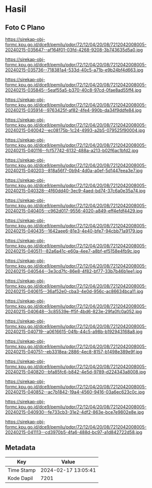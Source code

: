 # Hasil

## Foto C Plano

https://sirekap-obj-formc.kpu.go.id/dce9/pemilu/pdpr/72/12/04/20/08/7212042008005-20240215-035647--af164f01-03fd-4268-9208-3b743635d5a0.jpg

https://sirekap-obj-formc.kpu.go.id/dce9/pemilu/pdpr/72/12/04/20/08/7212042008005-20240215-035736--718381a4-533d-40c5-a71b-e9b24bf4d663.jpg

https://sirekap-obj-formc.kpu.go.id/dce9/pemilu/pdpr/72/12/04/20/08/7212042008005-20240215-035845--5eaf55a5-b370-40c8-97cd-0fae8ad55ff4.jpg

https://sirekap-obj-formc.kpu.go.id/dce9/pemilu/pdpr/72/12/04/20/08/7212042008005-20240215-035914--9763425f-af82-4fe4-990b-da34f9ddfe84.jpg

https://sirekap-obj-formc.kpu.go.id/dce9/pemilu/pdpr/72/12/04/20/08/7212042008005-20240215-040042--ec08175b-1c24-4993-a2b5-079525f90004.jpg

https://sirekap-obj-formc.kpu.go.id/dce9/pemilu/pdpr/72/12/04/20/08/7212042008005-20240215-040116--fcf57742-6132-488a-a213-b02f6ac1bfd2.jpg

https://sirekap-obj-formc.kpu.go.id/dce9/pemilu/pdpr/72/12/04/20/08/7212042008005-20240215-040203--818a56f7-0b94-4d0a-a0ef-5d1447eea3e7.jpg

https://sirekap-obj-formc.kpu.go.id/dce9/pemilu/pdpr/72/12/04/20/08/7212042008005-20240215-040328--4f60dd40-3ec9-4aed-bd74-37c6a0e35a74.jpg

https://sirekap-obj-formc.kpu.go.id/dce9/pemilu/pdpr/72/12/04/20/08/7212042008005-20240215-040405--c962d017-9556-4020-a849-eff4efdf4429.jpg

https://sirekap-obj-formc.kpu.go.id/dce9/pemilu/pdpr/72/12/04/20/08/7212042008005-20240215-040435--1642aee6-81e3-4e40-bfe7-94cbb71a9179.jpg

https://sirekap-obj-formc.kpu.go.id/dce9/pemilu/pdpr/72/12/04/20/08/7212042008005-20240215-040511--82a6a41c-e60a-4ee7-a8bf-ef5158e4fb9c.jpg

https://sirekap-obj-formc.kpu.go.id/dce9/pemilu/pdpr/72/12/04/20/08/7212042008005-20240215-040544--3e3cd7fc-86e8-4f82-bf77-33b7b46b1ee1.jpg

https://sirekap-obj-formc.kpu.go.id/dce9/pemilu/pdpr/72/12/04/20/08/7212042008005-20240215-040615--36af52e0-cba3-4e0d-956c-ac86634bca11.jpg

https://sirekap-obj-formc.kpu.go.id/dce9/pemilu/pdpr/72/12/04/20/08/7212042008005-20240215-040648--3c85539e-ff5f-4bd6-823e-29fa0fc0a052.jpg

https://sirekap-obj-formc.kpu.go.id/dce9/pemilu/pdpr/72/12/04/20/08/7212042008005-20240215-040719--a0616615-04fb-44c5-a98b-b192943168a8.jpg

https://sirekap-obj-formc.kpu.go.id/dce9/pemilu/pdpr/72/12/04/20/08/7212042008005-20240215-040751--eb3318ea-2886-4ec8-8157-b1498e389e9f.jpg

https://sirekap-obj-formc.kpu.go.id/dce9/pemilu/pdpr/72/12/04/20/08/7212042008005-20240215-040820--bfa85fc6-b842-4e5d-9789-d224343a8008.jpg

https://sirekap-obj-formc.kpu.go.id/dce9/pemilu/pdpr/72/12/04/20/08/7212042008005-20240215-040852--ac7b1842-19a4-4560-9416-03a6ec623c0c.jpg

https://sirekap-obj-formc.kpu.go.id/dce9/pemilu/pdpr/72/12/04/20/08/7212042008005-20240215-040930--fe733cb3-31e2-4df2-863e-bce7e9802e8e.jpg

https://sirekap-obj-formc.kpu.go.id/dce9/pemilu/pdpr/72/12/04/20/08/7212042008005-20240215-041113--cd3970b5-4fa6-488d-bc97-a1d842722d58.jpg


## Metadata

| Key        | Value               |
| ---------- | ------------------- |
| Time Stamp | 2024-02-17 13:05:41 |
| Kode Dapil | 7201                |



